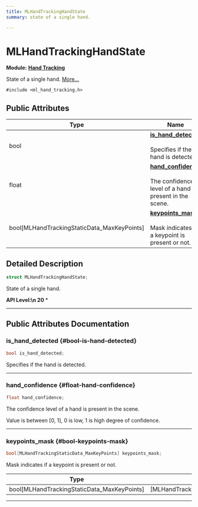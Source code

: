 ```yaml
---
title: MLHandTrackingHandState
summary: state of a single hand. 

---
```


# MLHandTrackingHandState

**Module:** **[Hand Tracking](/api-ref/api/Modules/group___hand_tracking/group___hand_tracking.md)**



State of a single hand.  [More...](#detailed-description)


`#include <ml_hand_tracking.h>`

## Public Attributes

| Type           | Name           |
| -------------- | -------------- |
| bool | **[is_hand_detected](/api-ref/api/Modules/group___hand_tracking/struct_m_l_hand_tracking_hand_state.md#bool-is-hand-detected)** <br></br>Specifies if the hand is detected.  |
| float | **[hand_confidence](/api-ref/api/Modules/group___hand_tracking/struct_m_l_hand_tracking_hand_state.md#float-hand-confidence)** <br></br>The confidence level of a hand is present in the scene.  |
| bool[MLHandTrackingStaticData_MaxKeyPoints] | **[keypoints_mask](/api-ref/api/Modules/group___hand_tracking/struct_m_l_hand_tracking_hand_state.md#bool-keypoints-mask)** <br></br>Mask indicates if a keypoint is present or not.  |

## Detailed Description

```cpp
struct MLHandTrackingHandState;
```

State of a single hand. 




**API Level:\n 20**
  * 




-----------
## Public Attributes Documentation

### is_hand_detected {#bool-is-hand-detected}

```cpp
bool is_hand_detected;
```

Specifies if the hand is detected. 





-----------

### hand_confidence {#float-hand-confidence}

```cpp
float hand_confidence;
```

The confidence level of a hand is present in the scene. 

Value is between [0, 1], 0 is low, 1 is high degree of confidence. 





-----------

### keypoints_mask {#bool-keypoints-mask}

```cpp
bool[MLHandTrackingStaticData_MaxKeyPoints] keypoints_mask;
```

Mask indicates if a keypoint is present or not. 


| Type | Description |
|--|--|
| bool[MLHandTrackingStaticData_MaxKeyPoints] | [MLHandTrackingStaticData_MaxKeyPoints] |






-----------

